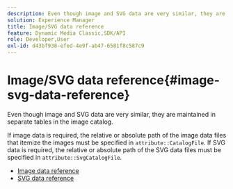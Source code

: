 ```yaml
---
description: Even though image and SVG data are very similar, they are maintained in separate tables in the image catalog.
solution: Experience Manager
title: Image/SVG data reference
feature: Dynamic Media Classic,SDK/API
role: Developer,User
exl-id: d43bf938-efed-4e9f-ab47-6581f8c587c9
---
```

# Image/SVG data reference{#image-svg-data-reference}

Even though image and SVG data are very similar, they are maintained in separate tables in the image catalog.

If image data is required, the relative or absolute path of the image data files that itemize the images must be specified in `attribute::CatalogFile`. If SVG data is required, the relative or absolute path of the SVG data files must be specified in `attribute::SvgCatalogFile`. 

* [Image data reference](c-image-data-reference/c-image-data-reference.md)
* [SVG data reference](c-svg-data-reference/c-svg-data-reference.md)
